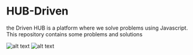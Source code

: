 # HUB-Driven
the Driven HUB is a platform where we solve problems using Javascript. This repository contains some problems and solutions



![alt text](https://i.imgur.com/CdoUUut.png)
![alt text](https://i.imgur.com/LgMu5XN.png)